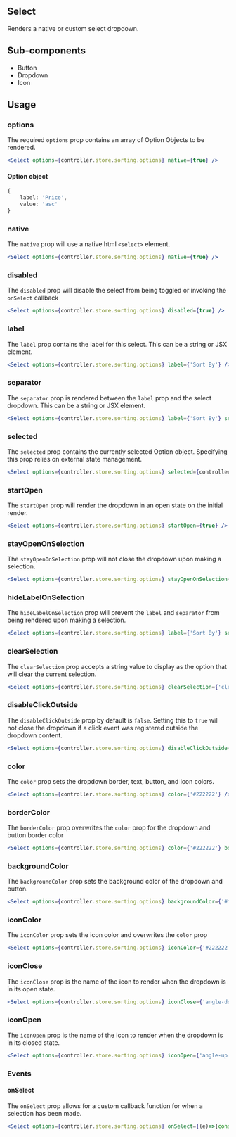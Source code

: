 ## Select

Renders a native or custom select dropdown.

## Sub-components
- Button
- Dropdown 
- Icon

## Usage

### options
The required `options` prop contains an array of Option Objects to be rendered.

```jsx
<Select options={controller.store.sorting.options} native={true} />
```

#### Option object

```typescript
{
    label: 'Price',
    value: 'asc'
}
```

### native
The `native` prop will use a native html `<select>` element.

```jsx
<Select options={controller.store.sorting.options} native={true} />
```

### disabled
The `disabled` prop will disable the select from being toggled or invoking the `onSelect` callback

```jsx
<Select options={controller.store.sorting.options} disabled={true} />
```

### label
The `label` prop contains the label for this select. This can be a string or JSX element.

```jsx
<Select options={controller.store.sorting.options} label={'Sort By'} />
```

### separator
The `separator` prop is rendered between the `label` prop and the select dropdown. This can be a string or JSX element.

```jsx
<Select options={controller.store.sorting.options} label={'Sort By'} separator={': '} />
```

### selected
The `selected` prop contains the currently selected Option object. Specifying this prop relies on external state management.

```jsx
<Select options={controller.store.sorting.options} selected={controller.store.sorting.options[0]} />
```

### startOpen
The `startOpen` prop will render the dropdown in an open state on the initial render.

```jsx
<Select options={controller.store.sorting.options} startOpen={true} />
```

### stayOpenOnSelection
The `stayOpenOnSelection` prop will not close the dropdown upon making a selection.

```jsx
<Select options={controller.store.sorting.options} stayOpenOnSelection={true} />
```

### hideLabelOnSelection
The `hideLabelOnSelection` prop will prevent the `label` and `separator` from being rendered upon making a selection.

```jsx
<Select options={controller.store.sorting.options} label={'Sort By'} separator={': '} hideLabelOnSelection={true} />
```

### clearSelection
The `clearSelection` prop accepts a string value to display as the option that will clear the current selection.

```jsx
<Select options={controller.store.sorting.options} clearSelection={'clear'} />
```

### disableClickOutside
The `disableClickOutside` prop by default is `false`. Setting this to `true` will not close the dropdown if a click event was registered outside the dropdown content.

```jsx
<Select options={controller.store.sorting.options} disableClickOutside={true} />
```

### color
The `color` prop sets the dropdown border, text, button, and icon colors.

```jsx
<Select options={controller.store.sorting.options} color={'#222222'} />
```

### borderColor
The `borderColor` prop overwrites the `color` prop for the dropdown and button border color

```jsx
<Select options={controller.store.sorting.options} color={'#222222'} borderColor={'#cccccc'}/>
```

### backgroundColor
The `backgroundColor` prop sets the background color of the dropdown and button.

```jsx
<Select options={controller.store.sorting.options} backgroundColor={'#ffffff'} />
```

### iconColor
The `iconColor` prop sets the icon color and overwrites the `color` prop

```jsx
<Select options={controller.store.sorting.options} iconColor={'#222222'} />
```

### iconClose
The `iconClose` prop is the name of the icon to render when the dropdown is in its open state.

```jsx
<Select options={controller.store.sorting.options} iconClose={'angle-down'} />
```

### iconOpen
The `iconOpen` prop is the name of the icon to render when the dropdown is in its closed state.

```jsx
<Select options={controller.store.sorting.options} iconOpen={'angle-up'} />
```

### Events

#### onSelect
The `onSelect` prop allows for a custom callback function for when a selection has been made.

```jsx
<Select options={controller.store.sorting.options} onSelect={(e)=>{console.log(e)}} />
```
